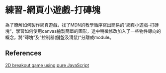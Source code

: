 # 練習-網頁小遊戲-打磚塊

為了瞭解如何製作網頁遊戲，找了MDN的教學循序寫出簡易的“網頁小遊戲-打磚塊“，學習如何使用canvas繪製簡單的圖形，途中稍微修改加入了一些物件導向的概念，將“磚塊”及”控制器(鍵盤及滑鼠)“分離成module。

## References

[2D breakout game using pure JavaScript](https://developer.mozilla.org/zh-CN/docs/Games/Tutorials/2D_Breakout_game_pure_JavaScript)